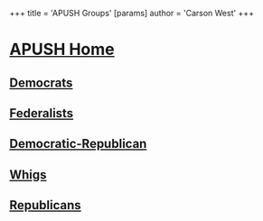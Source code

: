 +++
 title = 'APUSH Groups'
[params]
	author = 'Carson West'
+++
# [APUSH Home](./../apush-home/)

## [Democrats](./../democrats/)

## [Federalists](./../federalists/)

## [Democratic-Republican](./../democratic-republican/)

## [Whigs](./../whigs/)

## [Republicans](./../republicans/)